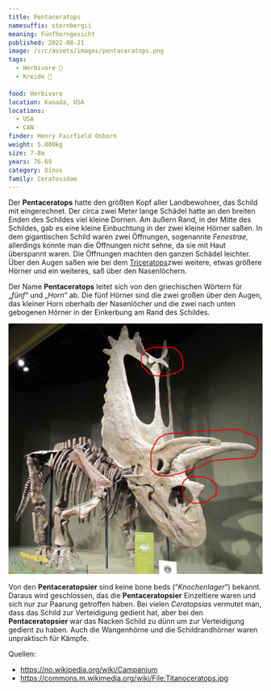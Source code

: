 ```yaml
---
title: Pentaceratops
namesuffix: sternbergii
meaning: Fünfhorngesicht
published: 2022-08-21
image: /src/assets/images/pentaceratops.png
tags:
  - Herbivore 🌿
  - Kreide 🦴
  
food: Herbivore
location: Kanada, USA
locations:
  - USA
  - CAN
finder: Henry Fairfield Osborn
weight: 5.000kg
size: 7-8m
years: 76-69
category: Dinos
family: Ceratosidae
---
```

Der **Pentaceratops** hatte den größten Kopf aller Landbewohner, das Schild mit eingerechnet. Der circa zwei Meter lange Schädel hatte an den breiten Enden des Schildes viel kleine Dornen. Am äußern Rand, in der Mitte des Schildes, gab es eine kleine Einbuchtung in der zwei kleine Hörner saßen. In dem gigantischen Schild waren zwei Öffnungen, sogenannte *Fenestrae,* allerdings konnte man die Öffnungen nicht sehne, da sie mit Haut überspannt waren. Die Öffnungen machten den ganzen Schädel leichter. Über den Augen saßen wie bei dem [Triceratops](/dinos/triceratops/)zwei weitere, etwas größere Hörner und ein weiteres, saß über den Nasenlöchern.

Der Name **Pentaceratops** leitet sich von den griechischen Wörtern für „*fünf*“ und „*Horn*“ ab.   Die fünf Hörner sind die zwei großen über den Augen, das kleiner Horn oberhalb der Nasenlöcher und die zwei nach unten gebogenen Hörner in der Einkerbung am Rand des Schildes.

![Pentaceratops Schädel](/src/assets/images/img_1655.jpeg)

Von den **Pentaceratopsier** sind keine bone beds (“*Knochenlager*”) bekannt. Daraus wird geschlossen, das die **Pentaceratopsier** Einzeltiere waren und sich nur zur Paarung getroffen haben. Bei vielen *Ceratopsias* vermutet man, dass das Schild zur Verteidigung gedient hat, aber bei den **Pentaceratopsier** war das Nacken Schild zu dünn um zur Verteidigung gedient zu haben. Auch die Wangenhörne und die Schildrandhörner waren unpraktisch für Kämpfe.

Quellen:

* <https://no.wikipedia.org/wiki/Campanium>
* <https://commons.m.wikimedia.org/wiki/File:Titanoceratops.jpg>
